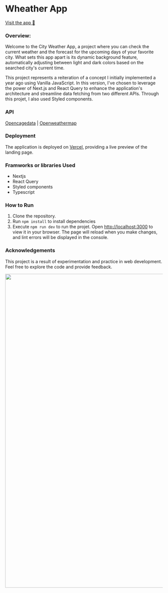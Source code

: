 # Wheather App

[Visit the app 👀 ](https://bazarchic.vercel.app/) 

### Overview: 

Welcome to the City Weather App, a project where you can check the current weather and the forecast for the upcoming days of your favorite city. What sets this app apart is its dynamic background feature, automatically adjusting between light and dark colors based on the searched city's current time.

This project represents a reiteration of a concept I initially implemented a year ago using Vanilla JavaScript. In this version, I've chosen to leverage the power of Next.js and React Query to enhance the application's architecture and streamline data fetching from two different APIs. Through this projet, I also used Styled components.


### API
[Opencagedata](https://opencagedata.com/) | [Openweathermap](https://openweathermap.org/)

### Deployment

The application is deployed on [Vercel](https://vercel.com/), providing a live preview of the landing page.

### Framworks or libraries Used

- Nextjs
- React Query
- Styled components
- Typescript

### How to Run

1. Clone the repository.
2. Run `npm install` to install dependencies 
3. Execute `npm run dev` to run the projet. Open [http://localhost:3000](http://localhost:3000) to view it in your browser. The page will reload when you make changes, and lint errors will be displayed in the console.

### Acknowledgements

This project is a result of experimentation and practice in web development. Feel free to explore the code and provide feedback.

<p align="left" >

<img align="left" width="1000" src="https://res.cloudinary.com/dps4zteie/image/upload/v1702846383/Capture_d_e%CC%81cran_2023-12-17_a%CC%80_21.50.52_hrmtxp.png"/>
</p>






